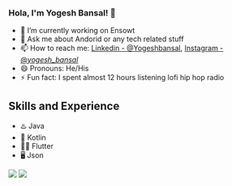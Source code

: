 ### Hola, I'm Yogesh Bansal! 👋

- 🔭 I’m currently working on Ensowt
- 💬 Ask me about Andorid or any tech related stuff
- 📫 How to reach me: [Linkedin - @Yogeshbansal](https://www.linkedin.com/in/yogesh-bansal-988a87155/), [Instagram - @_yogesh_bansal_](https://www.instagram.com/_yogesh_bansal_/)
- 😄 Pronouns: He/His
- ⚡ Fun fact: I spent almost 12 hours listening lofi hip hop radio

## Skills and Experience
* ♨️ Java
* 📱 Kotlin
* 👨‍💻 Flutter
* 🖥️ Json

<img src="https://github-readme-stats.vercel.app/api/top-langs/?username=pikachu404&amp;theme=dark&amp;hide_langs_below=1%22%20style=%22max-width:100%">
<img src="https://github-readme-stats.vercel.app/api?username=yogesh-7&&show_icons=true&title_color=ffffff&icon_color=79FE96&text_color=daf7dc&bg_color=191919">
